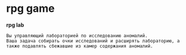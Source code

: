 # rpg game
**rpg lab**

    Вы управляющий лабораторией по исследованию аномалий.
    Ваша задача собирать очки исследований и расширять лабораторию, а также подавлять сбежавшие из камер содержания аномалий.
